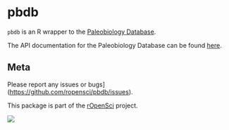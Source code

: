 pbdb
=======

`pbdb` is an R wrapper to the [Paleobiology Database](http://paleobiodb.org/).

The API documentation for the Paleobiology Database can be found [here](http://paleobiodb.org/data1.1/).

## Meta

Please report any issues or bugs](https://github.com/ropensci/pbdb/issues).

This package is part of the [rOpenSci](http://ropensci.org/packages) project.

[![](http://ropensci.org/public_images/github_footer.png)](http://ropensci.org)